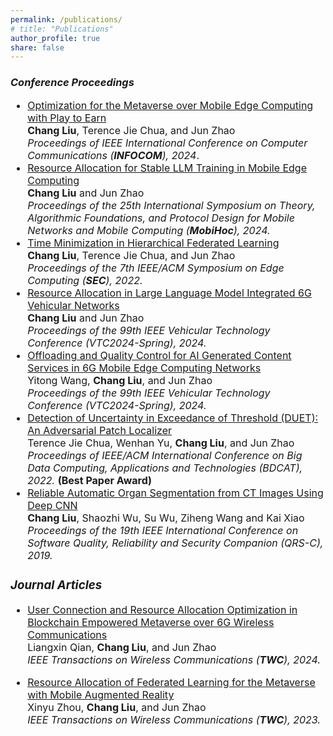 ```yaml
---
permalink: /publications/
# title: "Publications"
author_profile: true
share: false
---
```


### *Conference Proceedings*

<div style="font-size: 16px;" markdown="1"> 
 
+ [Optimization for the Metaverse over Mobile Edge Computing with Play to Earn](https://doi.org/10.1109/INFOCOM52122.2024.10621355) <br>
  **Chang Liu**, Terence Jie Chua, and Jun Zhao <br>
  _Proceedings of IEEE International Conference on Computer Communications (**INFOCOM**), 2024_.
+  [Resource Allocation for Stable LLM Training in Mobile Edge Computing](https://doi.org/10.1145/3641512.3686358) <br>
  **Chang Liu** and Jun Zhao <br>
   _Proceedings of the 25th International Symposium on Theory, Algorithmic Foundations, and Protocol Design for Mobile Networks and Mobile Computing (**MobiHoc**), 2024._
+  [Time Minimization in Hierarchical Federated Learning](https://doi.org/10.1109/SEC54971.2022.00015) <br>
  **Chang Liu**, Terence Jie Chua, and Jun Zhao <br>
  _Proceedings of the 7th IEEE/ACM Symposium on Edge Computing (**SEC**), 2022._
+ [Resource Allocation in Large Language Model Integrated 6G Vehicular Networks](https://doi.org/10.1109/VTC2024-Spring62846.2024.10683673) <br>
  **Chang Liu** and Jun Zhao <br>
  _Proceedings of the 99th IEEE Vehicular Technology Conference (VTC2024-Spring), 2024._
+ [Offloading and Quality Control for AI Generated Content Services in 6G Mobile Edge Computing Networks](https://doi.org/10.1109/VTC2024-Spring62846.2024.10683477) <br>
  Yitong Wang, **Chang Liu**, and Jun Zhao <br>
  _Proceedings of the 99th IEEE Vehicular Technology Conference (VTC2024-Spring), 2024._
+ [Detection of Uncertainty in Exceedance of Threshold (DUET): An Adversarial Patch Localizer](https://doi.org/10.1109/BDCAT56447.2022.00010) <br>
  Terence Jie Chua, Wenhan Yu, **Chang Liu**, and Jun Zhao <br>
   _Proceedings of IEEE/ACM International Conference on Big Data Computing, Applications and Technologies (BDCAT), 2022._ **(Best Paper Award)**
+ [Reliable Automatic Organ Segmentation from CT Images Using Deep CNN](https://doi.org/10.1109/QRS-C.2019.00075) <br>
  **Chang Liu**, Shaozhi Wu, Su Wu, Ziheng Wang and Kai Xiao <br>
  _Proceedings of the 19th IEEE International Conference on Software Quality, Reliability and Security Companion (QRS-C), 2019._
  
</div>

<div style="font-size: 16px;" markdown="1"> 
 
### *Journal Articles*
+ [User Connection and Resource Allocation Optimization in Blockchain Empowered Metaverse over 6G Wireless Communications](https://doi.org/10.1109/TWC.2024.3401184) <br>
  Liangxin Qian, **Chang Liu**, and Jun Zhao <br>
  _IEEE Transactions on Wireless Communications (**TWC**), 2024._
+ [Resource Allocation of Federated Learning for the Metaverse with Mobile Augmented Reality](https://doi.org/10.1109/TWC.2023.3326884) <br>
  Xinyu Zhou, **Chang Liu**, and Jun Zhao <br>
  _IEEE Transactions on Wireless Communications (**TWC**), 2023._
  
  </div>
  
